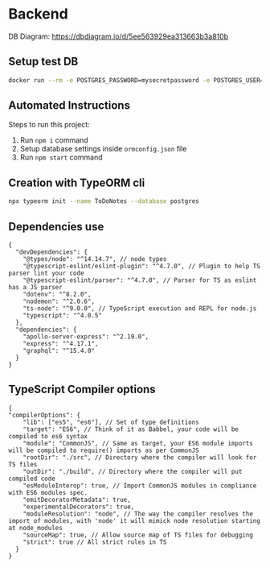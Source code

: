 # Backend

DB Diagram: https://dbdiagram.io/d/5ee563929ea313663b3a810b

## Setup test DB

```bash
docker run --rm -e POSTGRES_PASSWORD=mysecretpassword -e POSTGRES_USER=pedrito -e POSTGRES_DB=todo_notes -v todo_notes:/var/lib/postgresql/data -p 5432:5432 postgres
```

## Automated Instructions

Steps to run this project:

1. Run `npm i` command
2. Setup database settings inside `ormconfig.json` file
3. Run `npm start` command

## Creation with TypeORM cli

```bash
npx typeorm init --name ToDoNotes --database postgres
```
## Dependencies use

```jsonc
{
  "devDependencies": {
    "@types/node": "^14.14.7", // node types 
    "@typescript-eslint/eslint-plugin": "^4.7.0", // Plugin to help TS parser lint your code
    "@typescript-eslint/parser": "^4.7.0", // Parser for TS as eslint has a JS parser
    "dotenv": "^8.2.0",
    "nodemon": "^2.0.6", 
    "ts-node": "^9.0.0", // TypeScript execution and REPL for node.js
    "typescript": "^4.0.5"
  },
  "dependencies": {
    "apollo-server-express": "^2.19.0",
    "express": "^4.17.1",
    "graphql": "^15.4.0"
  }
}
```
## TypeScript Compiler options 

```jsonc
{
"compilerOptions": {
    "lib": ["es5", "es6"], // Set of type definitions
    "target": "ES6", // Think of it as Babbel, your code will be compiled to es6 syntax
    "module": "CommonJS", // Same as target, your ES6 module imports will be compiled to require() imports as per CommonJS
    "rootDir": "./src", // Directory where the compiler will look for TS files
    "outDir": "./build", // Directory where the compiler will put compiled code
    "esModuleInterop": true, // Import CommonJS modules in compliance with ES6 modules spec. 
    "emitDecoratorMetadata": true,
    "experimentalDecorators": true,
    "moduleResolution": "node", // The way the compiler resolves the import of modules, with 'node' it will mimick node resolution starting at node_modules
    "sourceMap": true, // Allow source map of TS files for debugging
    "strict": true // All strict rules in TS 
  }
}
```

